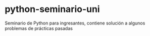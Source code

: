 # python-seminario-uni
Seminario de Python para ingresantes, contiene solución a algunos problemas de prácticas pasadas
